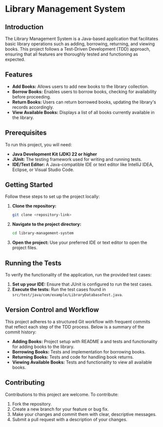 # Library Management System


## Introduction

The Library Management System is a Java-based application that facilitates basic library operations such as adding, borrowing, returning, and viewing books. This project follows a Test-Driven Development (TDD) approach, ensuring that all features are thoroughly tested and functioning as expected.

## Features

- **Add Books:** Allows users to add new books to the library collection.
- **Borrow Books:** Enables users to borrow books, checking for availability before proceeding.
- **Return Books:** Users can return borrowed books, updating the library's records accordingly.
- **View Available Books:** Displays a list of all books currently available in the library.

## Prerequisites

To run this project, you will need:

- **Java Development Kit (JDK) 22 or higher**
- **JUnit:** The testing framework used for writing and running tests.
- **IDE/Text Editor:** A Java-compatible IDE or text editor like IntelliJ IDEA, Eclipse, or Visual Studio Code.

## Getting Started

Follow these steps to set up the project locally:

1. **Clone the repository:**
    ```bash
    git clone <repository-link>
    ```
2. **Navigate to the project directory:**
    ```bash
    cd library-management-system
    ```
3. **Open the project:** Use your preferred IDE or text editor to open the project files.

## Running the Tests

To verify the functionality of the application, run the provided test cases:

1. **Set up your IDE:** Ensure that JUnit is configured to run the test cases.
2. **Execute the tests:** Run the test cases found in `src/test/java/com/example/LibraryDatabaseTest.java`.

## Version Control and Workflow

This project adheres to a structured Git workflow with frequent commits that reflect each step of the TDD process. Below is a summary of the commit history:

- **Adding Books:** Project setup with README a and tests and functionality for adding books to the library.
- **Borrowing Books:** Tests and implementation for borrowing books.
- **Returning Books:** Tests and code for handling book returns.
- **Viewing Available Books:** Tests and functionality to view all available books.

## Contributing

Contributions to this project are welcome. To contribute:

1. Fork the repository.
2. Create a new branch for your feature or bug fix.
3. Make your changes and commit them with clear, descriptive messages.
4. Submit a pull request with a description of your changes.



